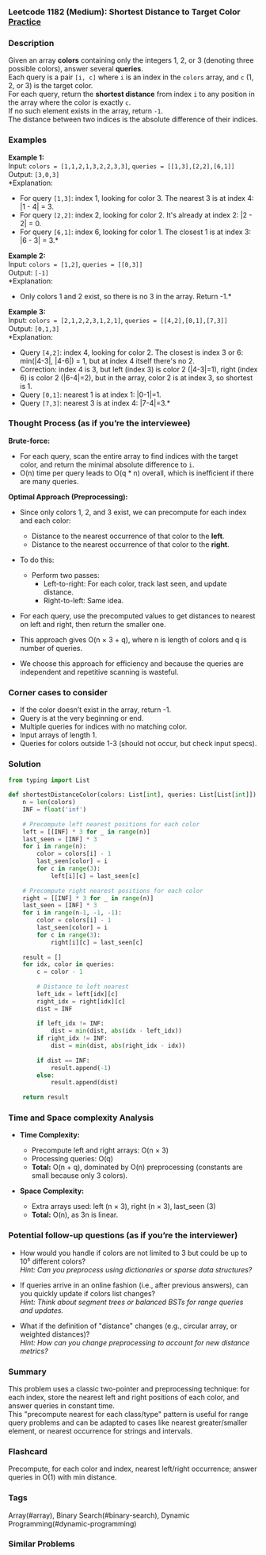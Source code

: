 ### Leetcode 1182 (Medium): Shortest Distance to Target Color [Practice](https://leetcode.com/problems/shortest-distance-to-target-color)

### Description  
Given an array **colors** containing only the integers 1, 2, or 3 (denoting three possible colors), answer several **queries**.  
Each query is a pair `[i, c]` where `i` is an index in the `colors` array, and `c` (1, 2, or 3) is the target color.  
For each query, return the **shortest distance** from index `i` to any position in the array where the color is exactly `c`.  
If no such element exists in the array, return `-1`.  
The distance between two indices is the absolute difference of their indices.

### Examples  

**Example 1:**  
Input: `colors = [1,1,2,1,3,2,2,3,3]`, `queries = [[1,3],[2,2],[6,1]]`  
Output: `[3,0,3]`  
*Explanation:  
- For query `[1,3]`: index 1, looking for color 3. The nearest 3 is at index 4: |1 - 4| = 3.  
- For query `[2,2]`: index 2, looking for color 2. It's already at index 2: |2 - 2| = 0.  
- For query `[6,1]`: index 6, looking for color 1. The closest 1 is at index 3: |6 - 3| = 3.*

**Example 2:**  
Input: `colors = [1,2]`, `queries = [[0,3]]`  
Output: `[-1]`  
*Explanation:  
- Only colors 1 and 2 exist, so there is no 3 in the array. Return -1.*

**Example 3:**  
Input: `colors = [2,1,2,2,3,1,2,1]`, `queries = [[4,2],[0,1],[7,3]]`  
Output: `[0,1,3]`  
*Explanation:  
- Query `[4,2]`: index 4, looking for color 2. The closest is index 3 or 6: min(|4-3|, |4-6|) = 1, but at index 4 itself there's no 2.  
- Correction: index 4 is 3, but left (index 3) is color 2 (|4-3|=1), right (index 6) is color 2 (|6-4|=2), but in the array, color 2 is at index 3, so shortest is 1.  
- Query `[0,1]`: nearest 1 is at index 1: |0-1|=1.  
- Query `[7,3]`: nearest 3 is at index 4: |7-4|=3.*

### Thought Process (as if you’re the interviewee)  
**Brute-force:**  
- For each query, scan the entire array to find indices with the target color, and return the minimal absolute difference to `i`.
- O(n) time per query leads to O(q * n) overall, which is inefficient if there are many queries.

**Optimal Approach (Preprocessing):**  
- Since only colors 1, 2, and 3 exist, we can precompute for each index and each color:
  - Distance to the nearest occurrence of that color to the **left**.
  - Distance to the nearest occurrence of that color to the **right**.

- To do this:  
  - Perform two passes:
    - Left-to-right: For each color, track last seen, and update distance.
    - Right-to-left: Same idea.

- For each query, use the precomputed values to get distances to nearest on left and right, then return the smaller one.

- This approach gives O(n × 3 + q), where n is length of colors and q is number of queries.  
- We choose this approach for efficiency and because the queries are independent and repetitive scanning is wasteful.

### Corner cases to consider  
- If the color doesn’t exist in the array, return -1.
- Query is at the very beginning or end.
- Multiple queries for indices with no matching color.
- Input arrays of length 1.
- Queries for colors outside 1-3 (should not occur, but check input specs).

### Solution

```python
from typing import List

def shortestDistanceColor(colors: List[int], queries: List[List[int]]) -> List[int]:
    n = len(colors)
    INF = float('inf')
    
    # Precompute left nearest positions for each color
    left = [[INF] * 3 for _ in range(n)]
    last_seen = [INF] * 3
    for i in range(n):
        color = colors[i] - 1
        last_seen[color] = i
        for c in range(3):
            left[i][c] = last_seen[c]
    
    # Precompute right nearest positions for each color
    right = [[INF] * 3 for _ in range(n)]
    last_seen = [INF] * 3
    for i in range(n-1, -1, -1):
        color = colors[i] - 1
        last_seen[color] = i
        for c in range(3):
            right[i][c] = last_seen[c]
    
    result = []
    for idx, color in queries:
        c = color - 1
        
        # Distance to left nearest
        left_idx = left[idx][c]
        right_idx = right[idx][c]
        dist = INF
        
        if left_idx != INF:
            dist = min(dist, abs(idx - left_idx))
        if right_idx != INF:
            dist = min(dist, abs(right_idx - idx))
        
        if dist == INF:
            result.append(-1)
        else:
            result.append(dist)
    
    return result
```

### Time and Space complexity Analysis  

- **Time Complexity:**  
  - Precompute left and right arrays: O(n × 3)  
  - Processing queries: O(q)  
  - **Total:** O(n + q), dominated by O(n) preprocessing (constants are small because only 3 colors).
  
- **Space Complexity:**  
  - Extra arrays used: left (n × 3), right (n × 3), last_seen (3)  
  - **Total:** O(n), as 3n is linear.

### Potential follow-up questions (as if you’re the interviewer)  

- How would you handle if colors are not limited to 3 but could be up to 10⁵ different colors?  
  *Hint: Can you preprocess using dictionaries or sparse data structures?*

- If queries arrive in an online fashion (i.e., after previous answers), can you quickly update if colors list changes?  
  *Hint: Think about segment trees or balanced BSTs for range queries and updates.*

- What if the definition of "distance" changes (e.g., circular array, or weighted distances)?  
  *Hint: How can you change preprocessing to account for new distance metrics?*

### Summary
This problem uses a classic two-pointer and preprocessing technique: for each index, store the nearest left and right positions of each color, and answer queries in constant time.  
This "precompute nearest for each class/type" pattern is useful for range query problems and can be adapted to cases like nearest greater/smaller element, or nearest occurrence for strings and intervals.


### Flashcard
Precompute, for each color and index, nearest left/right occurrence; answer queries in O(1) with min distance.

### Tags
Array(#array), Binary Search(#binary-search), Dynamic Programming(#dynamic-programming)

### Similar Problems

